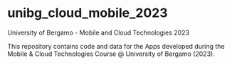 # unibg_cloud_mobile_2023
University of Bergamo - Mobile and Cloud Technologies 2023

This repository contains code and data for the Apps developed during the Mobile & Cloud Technologies Course @ University of Bergamo (2023).
